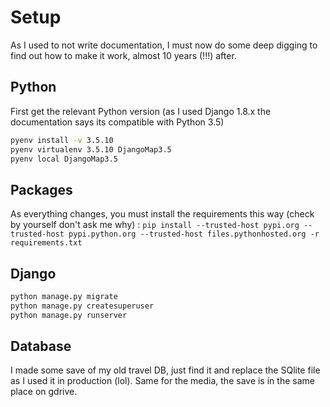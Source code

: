 # Setup

As I used to not write documentation, I must now do some deep digging to find out how to make it work, almost 10 years (!!!) after.


## Python

First get the relevant Python version (as I used Django 1.8.x the documentation says its compatible with Python 3.5)

```bash
pyenv install -v 3.5.10
pyenv virtualenv 3.5.10 DjangoMap3.5
pyenv local DjangoMap3.5
```

## Packages

As everything changes, you must install the requirements this way (check by yourself don't ask me why) :
`pip install --trusted-host pypi.org --trusted-host pypi.python.org --trusted-host files.pythonhosted.org -r requirements.txt`

## Django

```bash
python manage.py migrate
python manage.py createsuperuser
python manage.py runserver
```

## Database

I made some save of my old travel DB, just find it and replace the SQlite file as I used it in production (lol).
Same for the media, the save is in the same place on gdrive.

